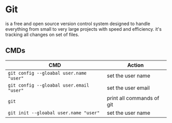 # Git
is a free and open source version control system designed to handle everything from small to very large projects with speed and efficiency.
it's tracking all changes on set of files.
## CMDs
| CMD | Action |
| --- | ------ |
| <code>git config --gloabal user.name "user"</code> | set the user name |
| <code>git config --gloabal user.email "user"</code> | set the user email |
| <code>git</code> |  print all commands of git |
| <code>git init --gloabal user.name "user"</code> | set the user name |
